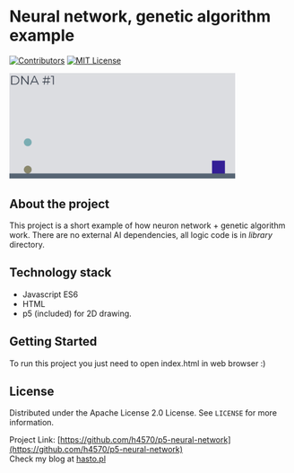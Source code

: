 # Neural network, genetic algorithm example

[![Contributors][contributors-shield]][contributors-url]
[![MIT License][license-shield]][license-url]

<img src="https://raw.githubusercontent.com/h4570/p5-neural-network/master/docs/main.gif" alt="Logo" width="80%" height="auto">


## About the project
This project is a short example of how neuron network + genetic algorithm work. There are no external AI dependencies, all logic code is in *library* directory.
 
## Technology stack 

* Javascript ES6
* HTML
* p5 (included) for 2D drawing.

## Getting Started  

To run this project you just need to open index.html in web browser :)  

## License  

Distributed under the Apache License 2.0 License. See `LICENSE` for more information. 

Project Link: [https://github.com/h4570/p5-neural-network](https://github.com/h4570/p5-neural-network)  
Check my blog at <a href="https://hasto.pl">hasto.pl</a>  

[contributors-shield]: https://img.shields.io/github/contributors/h4570/p5-neural-network.svg?style=flat-square  
[contributors-url]: https://github.com/h4570/p5-neural-network/graphs/contributors 
[license-shield]: https://img.shields.io/github/license/h4570/p5-neural-network.svg?style=flat-square  
[license-url]: https://github.com/h4570/p5-neural-network/blob/master/LICENSE  
